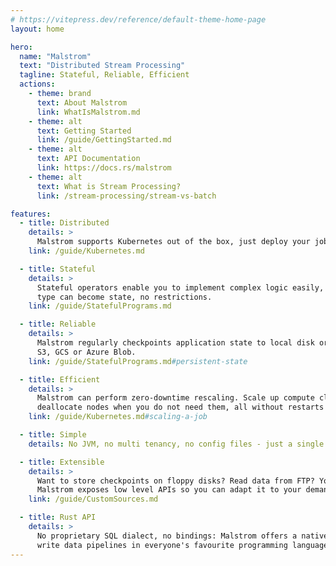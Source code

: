 ```yaml
---
# https://vitepress.dev/reference/default-theme-home-page
layout: home

hero:
  name: "Malstrom"
  text: "Distributed Stream Processing"
  tagline: Stateful, Reliable, Efficient
  actions:
    - theme: brand
      text: About Malstrom
      link: WhatIsMalstrom.md
    - theme: alt
      text: Getting Started
      link: /guide/GettingStarted.md
    - theme: alt
      text: API Documentation
      link: https://docs.rs/malstrom
    - theme: alt
      text: What is Stream Processing?
      link: /stream-processing/stream-vs-batch

features:
  - title: Distributed
    details: >
      Malstrom supports Kubernetes out of the box, just deploy your job as a CRD and you are done!
    link: /guide/Kubernetes.md

  - title: Stateful
    details: > 
      Stateful operators enable you to implement complex logic easily, every serializable
      type can become state, no restrictions.
    link: /guide/StatefulPrograms.md

  - title: Reliable
    details: >
      Malstrom regularly checkpoints application state to local disk or a cloud storage like
      S3, GCS or Azure Blob.
    link: /guide/StatefulPrograms.md#persistent-state

  - title: Efficient
    details: >
      Malstrom can perform zero-downtime rescaling. Scale up compute clusters when demand rises,
      deallocate nodes when you do not need them, all without restarts or downtime.
    link: /guide/Kubernetes.md#scaling-a-job

  - title: Simple
    details: No JVM, no multi tenancy, no config files - just a single binary, compile and run!

  - title: Extensible
    details: >
      Want to store checkpoints on floppy disks? Read data from FTP? You can!
      Malstrom exposes low level APIs so you can adapt it to your demands.
    link: /guide/CustomSources.md

  - title: Rust API
    details: >
      No proprietary SQL dialect, no bindings: Malstrom offers a native Rust API, finally
      write data pipelines in everyone's favourite programming language.
---
```

